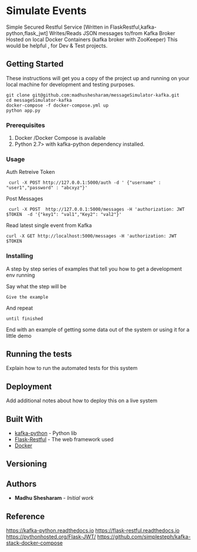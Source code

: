 # Simulate Events 

Simple Secured Restful Service [Written in FlaskRestful,kafka-python,flask_jwt]
Writes/Reads JSON messages to/from  Kafka Broker Hosted on local Docker Containers (kafka broker with ZooKeeper) 
This would be helpful , for Dev & Test projects.

## Getting Started

These instructions will get you a copy of the project up and running on your local machine for development and testing purposes.

```
git clone git@github.com:madhushesharam/messageSimulator-kafka.git
cd messageSimulator-kafka  
docker-compose -f docker-compose.yml up 
python app.py
```

### Prerequisites
  
   1) Docker /Docker Compose is available
   2) Python 2.7> with kafka-python dependency installed.
 


### Usage

Auth Retreive Token
```
 curl -X POST http://127.0.0.1:5000/auth -d ' {"username" : "user1","password" : "abcxyz"}'
```
 
Post Messages 
```
 curl -X POST  http://127.0.0.1:5000/messages -H 'authorization: JWT $TOKEN  -d '{"key1": "val1","Key2": "val2"}'
```

Read latest single event from Kafka 
```
curl -X GET http://localhost:5000/messages -H 'authorization: JWT $TOKEN 
```



  

### Installing

A step by step series of examples that tell you how to get a development env running

Say what the step will be

```
Give the example
```

And repeat

```
until finished
```

End with an example of getting some data out of the system or using it for a little demo

## Running the tests

Explain how to run the automated tests for this system




## Deployment

Add additional notes about how to deploy this on a live system

## Built With

* [kafka-python](https://kafka-python.readthedocs.io ) - Python lib  
* [Flask-Restful](https://flask-restful.readthedocs.io/) - The web framework used
* [Docker](https://github.com/simplesteph/kafka-stack-docker-compose) 


## Versioning

## Authors

* **Madhu Shesharam** - *Initial work* 


## Reference

  https://kafka-python.readthedocs.io 
  https://flask-restful.readthedocs.io
  https://pythonhosted.org/Flask-JWT/
  https://github.com/simplesteph/kafka-stack-docker-compose



